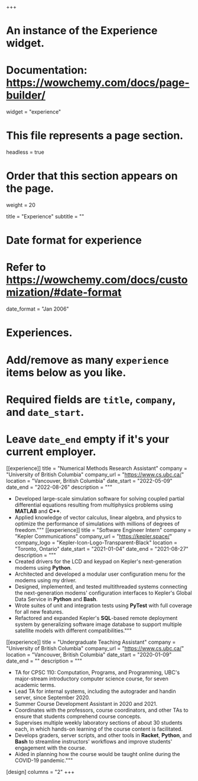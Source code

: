 +++
# An instance of the Experience widget.
# Documentation: https://wowchemy.com/docs/page-builder/
widget = "experience"

# This file represents a page section.
headless = true

# Order that this section appears on the page.
weight = 20

title = "Experience"
subtitle = ""

# Date format for experience
#   Refer to https://wowchemy.com/docs/customization/#date-format
date_format = "Jan 2006"

# Experiences.
#   Add/remove as many `experience` items below as you like.
#   Required fields are `title`, `company`, and `date_start`.
#   Leave `date_end` empty if it's your current employer.
[[experience]]
title = "Numerical Methods Research Assistant"
company = "University of British Columbia"
company_url = "https://www.cs.ubc.ca/"
location = "Vancouver, British Columbia"
date_start = "2022-05-09"
date_end = "2022-08-26"
description = """
  * Developed large-scale simulation software for solving coupled partial differential equations resulting from multiphysics problems using **MATLAB** and **C++**.
  * Applied knowledge of vector calculus, linear algebra, and physics to optimize the performance of simulations with millions of degrees of freedom."""
[[experience]]
title = "Software Engineer Intern"
company = "Kepler Communications"
company_url = "https://kepler.space/"
company_logo = "Kepler-Icon-Logo-Transparent-Black"
location = "Toronto, Ontario"
date_start = "2021-01-04"
date_end = "2021-08-27"
description = """
  * Created drivers for the LCD and keypad on Kepler's next-generation modems using **Python**.
  * Architected and developed a modular user configuration menu for the modems using my driver.
  * Designed, implemented, and tested multithreaded systems connecting the next-generation modems' configuration interfaces to Kepler's Global Data Service in **Python** and **Bash**.
  * Wrote suites of unit and integration tests using **PyTest** with full coverage for all new features.
  * Refactored and expanded Kepler's **SQL**-based remote deployment system by generalizing software image database to support multiple satellite models with different compatibilities."""

[[experience]]
title = "Undergraduate Teaching Assistant"
company = "University of British Columbia"
company_url = "https://www.cs.ubc.ca/"
location = "Vancouver, British Columbia"
date_start = "2020-01-09"
date_end = ""
description = """
  * TA for CPSC 110: Computation, Programs, and Programming, UBC's major-stream introductory computer science course, for seven academic terms.
  * Lead TA for internal systems, including the autograder and handin server, since September 2020.
  * Summer Course Development Assistant in 2020 and 2021.
  * Coordinates with the professors, course coordinators, and other TAs to ensure that students comprehend course concepts.
  * Supervises multiple weekly laboratory sections of about 30 students each, in which hands-on learning of the course content is facilitated.
  * Develops graders, server scripts, and other tools in **Racket**, **Python**, and **Bash** to streamline instructors' workflows and improve students' engagement with the course.
  * Aided in planning how the course would be taught online during the COVID-19 pandemic."""

[design]
columns = "2"
+++
